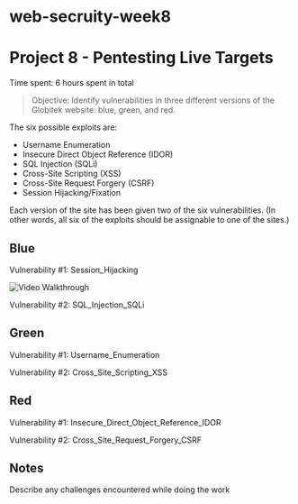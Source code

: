 # web-secruity-week8

# Project 8 - Pentesting Live Targets

Time spent: 6 hours spent in total

> Objective: Identify vulnerabilities in three different versions of the Globitek website: blue, green, and red.

The six possible exploits are:
* Username Enumeration
* Insecure Direct Object Reference (IDOR)
* SQL Injection (SQLi)
* Cross-Site Scripting (XSS)
* Cross-Site Request Forgery (CSRF)
* Session Hijacking/Fixation

Each version of the site has been given two of the six vulnerabilities. (In other words, all six of the exploits should be assignable to one of the sites.)

## Blue

Vulnerability #1: Session_Hijacking

<img src='https://giphy.com/gifs/3o6fITBIzSlyBQ1vJ6/html5' title='Video Walkthrough' width='' alt='Video Walkthrough' />




Vulnerability #2: SQL_Injection_SQLi


## Green

Vulnerability #1: Username_Enumeration

Vulnerability #2: Cross_Site_Scripting_XSS


## Red

Vulnerability #1:  Insecure_Direct_Object_Reference_IDOR

Vulnerability #2: Cross_Site_Request_Forgery_CSRF


## Notes

Describe any challenges encountered while doing the work
